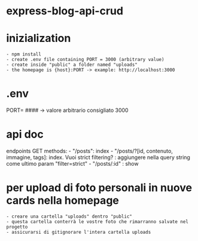 # express-blog-api-crud

# inizialization

    - npm install
    - create .env file containing PORT = 3000 (arbitrary value)
    - create inside "public" a folder named "uploads"
    - the homepage is {host}:PORT -> example: http://localhost:3000

# .env

PORT= #### -> valore arbitrario consigliato 3000

# api doc

endpoints GET methods: - "/posts": index - "/posts/?[id, contenuto, immagine, tags]: index.
Vuoi strict filtering? : aggiungere nella query string come ultimo param "filter=strict" - "/posts/:id" : show

# per upload di foto personali in nuove cards nella homepage

    - creare una cartella "uploads" dentro "public"
    - questa cartella conterrà le vostre foto che rimarranno salvate nel progetto
    - assicurarsi di gitignorare l'intera cartella uploads
